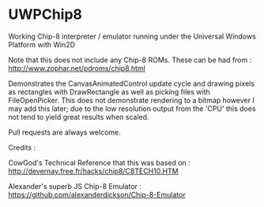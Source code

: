 # UWPChip8

Working Chip-8 interpreter / emulator running under the Universal Windows Platform with Win2D

Note that this does not include any Chip-8 ROMs. These can be had from : http://www.zophar.net/pdroms/chip8.html

Demonstrates the CanvasAnimatedControl update cycle and drawing pixels as rectangles with DrawRectangle as well as picking files with FileOpenPicker. This does not demonstrate rendering to a bitmap however I may add this later; due to the low resolution output from the 'CPU' this does not tend to yield great results when scaled.

Pull requests are always welcome.

Credits :

CowGod's Technical Reference that this was based on : http://devernay.free.fr/hacks/chip8/C8TECH10.HTM

Alexander's superb JS Chip-8 Emulator : https://github.com/alexanderdickson/Chip-8-Emulator
